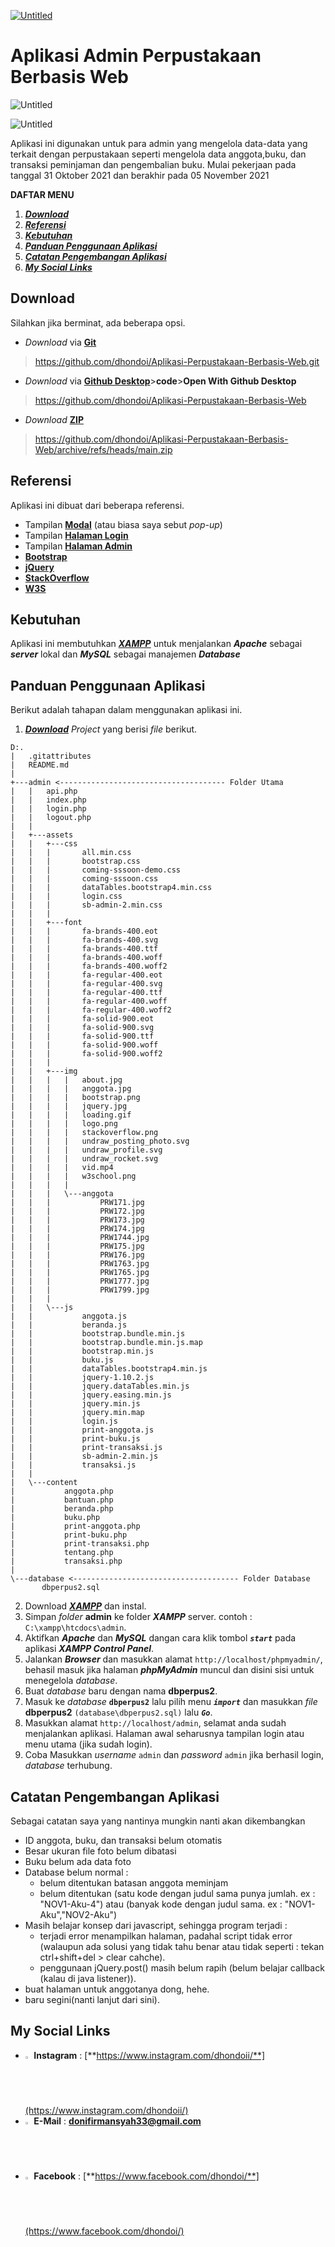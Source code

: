 [![Untitled](https://user-images.githubusercontent.com/90187106/140603427-8f53b940-5dfc-48f7-a81a-cd0cad1d265c.png)](https://saweria.co/dhondoi)


# Aplikasi Admin Perpustakaan Berbasis Web
 
 ![Untitled](https://user-images.githubusercontent.com/90187106/140598123-3a4912e0-b1fe-4648-a378-a6bca7f60e62.png)
 
 ![Untitled](https://user-images.githubusercontent.com/90187106/140598157-23c9db52-fc2e-462a-9278-eb43b93b161c.png)

Aplikasi ini digunakan untuk para admin yang mengelola data-data yang terkait dengan perpustakaan seperti mengelola data anggota,buku, dan transaksi peminjaman dan pengembalian buku. Mulai pekerjaan pada tanggal 31 Oktober 2021 dan berakhir pada 05 November 2021
 
 **DAFTAR MENU**
 1. [_**Download**_](#Download)
 2. [_**Referensi**_](#Referensi)
 3. [_**Kebutuhan**_](#Kebutuhan)
 4. [_**Panduan Penggunaan Aplikasi**_](#Panduan-Penggunaan-Aplikasi)
 5. [_**Catatan Pengembangan Aplikasi**_](#Catatan-Pengembangan-Aplikasi)
 6. [_**My Social Links**_](#My-Social-Links)
 
 ## Download
 Silahkan jika berminat, ada beberapa opsi.
 
 - _Download_ via [**Git**](https://github.com/dhondoi/Aplikasi-Perpustakaan-Berbasis-Web.git) 
 > https://github.com/dhondoi/Aplikasi-Perpustakaan-Berbasis-Web.git
- _Download_ via [**Github Desktop**](https://github.com/dhondoi/Aplikasi-Perpustakaan-Berbasis-Web)>**code**>**Open With Github Desktop**
 > https://github.com/dhondoi/Aplikasi-Perpustakaan-Berbasis-Web
 - _Download_ [**ZIP**](https://github.com/dhondoi/Aplikasi-Perpustakaan-Berbasis-Web/archive/refs/heads/main.zip) 
 > https://github.com/dhondoi/Aplikasi-Perpustakaan-Berbasis-Web/archive/refs/heads/main.zip
 
 ## Referensi
 Aplikasi ini dibuat dari beberapa referensi.
 - Tampilan [**Modal**](https://www.creative-tim.com/product/login-and-register-modal) (atau biasa saya sebut _pop-up_)
 - Tampilan [**Halaman Login**](https://www.creative-tim.com/product/coming-sssoon-page)
 - Tampilan [**Halaman Admin**](https://startbootstrap.com/theme/sb-admin-2)
 - [**Bootstrap**](https://getbootstrap.com/docs/5.1/getting-started/introduction/)
 - [**jQuery**](https://api.jquery.com/)
 - [**StackOverflow**](https://stackoverflow.com/)
 - [**W3S**](https://www.w3schools.com/)
 
 ## Kebutuhan
 Aplikasi ini membutuhkan [**_XAMPP_**](https://www.apachefriends.org/download.html) untuk menjalankan **_Apache_** sebagai **_server_** lokal dan **_MySQL_** sebagai manajemen **_Database_**
 
 ## Panduan Penggunaan Aplikasi
 Berikut adalah tahapan dalam menggunakan aplikasi ini.
 1. [_**Download**_](#Download) _Project_ yang berisi _file_ berikut.
 
 ```
 D:.
|   .gitattributes
|   README.md
|
+---admin <------------------------------------- Folder Utama
|   |   api.php
|   |   index.php
|   |   login.php
|   |   logout.php
|   |
|   +---assets
|   |   +---css
|   |   |       all.min.css
|   |   |       bootstrap.css
|   |   |       coming-sssoon-demo.css
|   |   |       coming-sssoon.css
|   |   |       dataTables.bootstrap4.min.css
|   |   |       login.css
|   |   |       sb-admin-2.min.css
|   |   |
|   |   +---font
|   |   |       fa-brands-400.eot
|   |   |       fa-brands-400.svg
|   |   |       fa-brands-400.ttf
|   |   |       fa-brands-400.woff
|   |   |       fa-brands-400.woff2
|   |   |       fa-regular-400.eot
|   |   |       fa-regular-400.svg
|   |   |       fa-regular-400.ttf
|   |   |       fa-regular-400.woff
|   |   |       fa-regular-400.woff2
|   |   |       fa-solid-900.eot
|   |   |       fa-solid-900.svg
|   |   |       fa-solid-900.ttf
|   |   |       fa-solid-900.woff
|   |   |       fa-solid-900.woff2
|   |   |
|   |   +---img
|   |   |   |   about.jpg
|   |   |   |   anggota.jpg
|   |   |   |   bootstrap.png
|   |   |   |   jquery.jpg
|   |   |   |   loading.gif
|   |   |   |   logo.png
|   |   |   |   stackoverflow.png
|   |   |   |   undraw_posting_photo.svg
|   |   |   |   undraw_profile.svg
|   |   |   |   undraw_rocket.svg
|   |   |   |   vid.mp4
|   |   |   |   w3school.png
|   |   |   |
|   |   |   \---anggota
|   |   |           PRW171.jpg
|   |   |           PRW172.jpg
|   |   |           PRW173.jpg
|   |   |           PRW174.jpg
|   |   |           PRW1744.jpg
|   |   |           PRW175.jpg
|   |   |           PRW176.jpg
|   |   |           PRW1763.jpg
|   |   |           PRW1765.jpg
|   |   |           PRW1777.jpg
|   |   |           PRW1799.jpg
|   |   |
|   |   \---js
|   |           anggota.js
|   |           beranda.js
|   |           bootstrap.bundle.min.js
|   |           bootstrap.bundle.min.js.map
|   |           bootstrap.min.js
|   |           buku.js
|   |           dataTables.bootstrap4.min.js
|   |           jquery-1.10.2.js
|   |           jquery.dataTables.min.js
|   |           jquery.easing.min.js
|   |           jquery.min.js
|   |           jquery.min.map
|   |           login.js
|   |           print-anggota.js
|   |           print-buku.js
|   |           print-transaksi.js
|   |           sb-admin-2.min.js
|   |           transaksi.js
|   |
|   \---content
|           anggota.php
|           bantuan.php
|           beranda.php
|           buku.php
|           print-anggota.php
|           print-buku.php
|           print-transaksi.php
|           tentang.php
|           transaksi.php
|
\---database <------------------------------------- Folder Database
        dbperpus2.sql

 ```
 
 2. Download [**_XAMPP_**](https://www.apachefriends.org/download.html) dan instal.
 3. Simpan _folder_ **admin** ke folder **_XAMPP_** server. contoh : `C:\xampp\htcdocs\admin`.
 4. Aktifkan **_Apache_** dan **_MySQL_** dangan cara klik tombol _**`start`**_ pada aplikasi **_XAMPP Control Panel_**.
 5. Jalankan **_Browser_** dan masukkan alamat `http://localhost/phpmyadmin/`, behasil masuk jika halaman **_phpMyAdmin_** muncul dan disini sisi untuk menegelola _database_.
 6. Buat _database_ baru dengan nama **dbperpus2**.
 7. Masuk ke _database_ **`dbperpus2`** lalu pilih menu **_`import`_** dan masukkan _file_ **dbperpus2** `(database\dbperpus2.sql)` lalu **_`Go`_**.
 8. Masukkan alamat `http://localhost/admin`, selamat anda sudah menjalankan aplikasi. Halaman awal seharusnya tampilan login atau menu utama (jika sudah login).
 9. Coba Masukkan _username_ `admin` dan _password_ `admin` jika berhasil login, _database_ terhubung.
 
 ## Catatan Pengembangan Aplikasi
 Sebagai catatan saya yang nantinya mungkin nanti akan dikembangkan
 - ID anggota, buku, dan transaksi belum otomatis
 - Besar ukuran file foto belum dibatasi
 - Buku belum ada data foto
 - Database belum normal :
   - belum ditentukan batasan anggota meminjam
   - belum ditentukan (satu kode dengan judul sama punya jumlah. ex : "NOV1-Aku-4") atau (banyak kode dengan judul sama. ex : "NOV1-Aku","NOV2-Aku")
 - Masih belajar konsep dari javascript, sehingga program terjadi :
   - terjadi error menampilkan halaman, padahal script tidak error (walaupun ada solusi yang tidak tahu benar atau tidak seperti : tekan ctrl+shift+del > clear cahche).
   - penggunaan jQuery.post() masih belum rapih (belum belajar callback (kalau di java listener)).
 - buat halaman untuk anggotanya dong, hehe.
 - baru segini(nanti lanjut dari sini).
 
 ## My Social Links
 
 - <img src="https://camo.githubusercontent.com/c9dacf0f25a1489fdbc6c0d2b41cda58b77fa210a13a886d6f99e027adfbd358/68747470733a2f2f6564656e742e6769746875622e696f2f537570657254696e7949636f6e732f696d616765732f7376672f696e7374616772616d2e737667" width="2%"> **Instagram** : [**https://www.instagram.com/dhondoii/**](https://www.instagram.com/dhondoii/)
 - <img src="https://camo.githubusercontent.com/4a3dd8d10a27c272fd04b2ce8ed1a130606f95ea6a76b5e19ce8b642faa18c27/68747470733a2f2f6564656e742e6769746875622e696f2f537570657254696e7949636f6e732f696d616765732f7376672f676d61696c2e737667" width="2%"> **E-Mail** : **donifirmansyah33@gmail.com**
 - <img src="https://camo.githubusercontent.com/8f245234577766478eaf3ee72b0615e99bb9ef3eaa56e1c37f75692811181d5c/68747470733a2f2f6564656e742e6769746875622e696f2f537570657254696e7949636f6e732f696d616765732f7376672f66616365626f6f6b2e737667" width="2%"> **Facebook** : [**https://www.facebook.com/dhondoi/**](https://www.facebook.com/dhondoi/)
